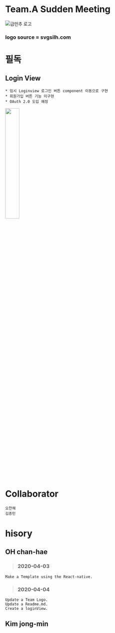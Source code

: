 Team.A Sudden Meeting
=======
![급만추 로고](https://user-images.githubusercontent.com/45858414/78417788-88b1f480-7670-11ea-9863-4f0cf414d453.png)
### logo source = svgsilh.com

필독
===
Login View
---
    * 임시 Loginview 로그인 버튼 component 이동으로 구현
    * 회원가입 버튼 기능 미구현
    * OAuth 2.0 도입 예정
    
<img src="https://user-images.githubusercontent.com/45858414/78423460-65536d80-76a1-11ea-8540-3fde8ea37148.png" width="30%">

Collaborator
===
    오찬해
    김종민

hisory
===
OH chan-hae
---
> ### 2020-04-03
    Make a Template using the React-native. 
> ### 2020-04-04
    Update a Team Logo.
    Update a Readme.md.
    Create a loginView.

Kim jong-min
---
